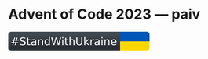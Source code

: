 Advent of Code 2023 — paiv
==

[![standwithukraine](docs/StandWithUkraine.svg)](https://ukrainewar.carrd.co/)

